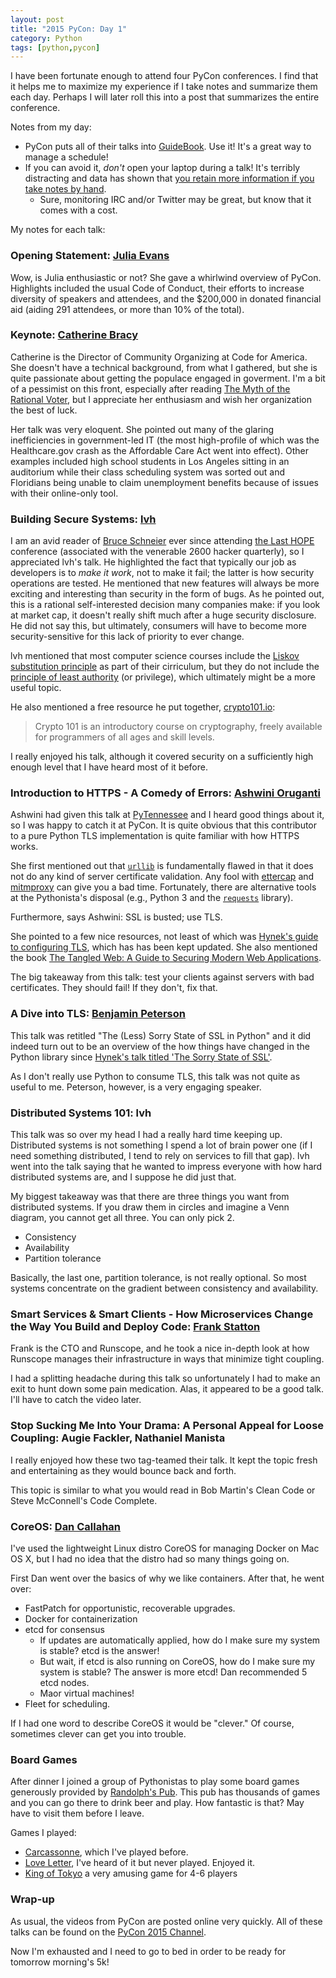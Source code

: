 ```yaml
---
layout: post
title: "2015 PyCon: Day 1"
category: Python
tags: [python,pycon]
---
```

I have been fortunate enough to attend four PyCon conferences. I find that it
helps me to maximize my experience if I take notes and summarize them each day.
Perhaps I will later roll this into a post that summarizes the entire
conference.

Notes from my day:

* PyCon puts all of their talks into [GuideBook](https://play.google.com/store/apps/details?id=com.guidebook.android). Use it! It's a great way to manage a schedule!
* If you can avoid it, *don't* open your laptop during a talk! It's terribly distracting and data has shown that [you retain more information if you take notes by hand](http://www.scientificamerican.com/article/a-learning-secret-don-t-take-notes-with-a-laptop/).
  * Sure, monitoring IRC and/or Twitter may be great, but know that it comes with a cost.

My notes for each talk:

### Opening Statement: [Julia Evans](https://twitter.com/b0rk)

Wow, is Julia enthusiastic or not? She gave a whirlwind overview of PyCon.
Highlights included the usual Code of Conduct, their efforts to increase
diversity of speakers and attendees, and the $200,000 in donated financial aid
(aiding 291 attendees, or more than 10% of the total).

### Keynote: [Catherine Bracy](https://twitter.com/cbracy)

Catherine is the Director of Community Organizing at Code for America. She
doesn't have a technical background, from what I gathered, but she is quite
passionate about getting the populace engaged in goverment. I'm a bit of a
pessimist on this front, especially after reading [The Myth of the Rational
Voter](http://en.wikipedia.org/wiki/The_Myth_of_the_Rational_Voter), but I
appreciate her enthusiasm and wish her organization the best of luck.

Her talk was very eloquent. She pointed out many of the glaring inefficiencies
in government-led IT (the most high-profile of which was the Healthcare.gov
crash as the Affordable Care Act went into effect). Other examples included high
school students in Los Angeles sitting in an auditorium while their class
scheduling system was sorted out and Floridians being unable to claim unemployment
benefits because of issues with their online-only tool.

### Building Secure Systems: [lvh](https://twitter.com/lvh)

I am an avid reader of [Bruce Schneier](https://www.schneier.com/) ever since
attending [the Last HOPE](http://www.thelasthope.org/) conference (associated
with the venerable 2600 hacker quarterly), so I appreciated lvh's talk. He
highlighted the fact that typically our job as developers is to *make it work*,
not to make it fail; the latter is how security operations are tested. He
mentioned that new features will always be more exciting and interesting than
security in the form of bugs. As he pointed out, this is a rational
self-interested decision many companies make: if you look at market cap, it
doesn't really shift much after a huge security disclosure. He did not say this,
but ultimately, consumers will have to become more security-sensitive for this
lack of priority to ever change.

lvh mentioned that most computer science courses include the [Liskov
substitution principle](http://en.wikipedia.org/wiki/Liskov_substitution_principle)
as part of their cirriculum, but they do not include the [principle of least
authority](http://en.wikipedia.org/wiki/Principle_of_least_privilege) (or
privilege), which ultimately might be a more useful topic.

He also mentioned a free resource he put together,
[crypto101.io](https://www.crypto101.io/):

>  Crypto 101 is an introductory course on cryptography, freely available for
>  programmers of all ages and skill levels.

I really enjoyed his talk, although it covered security on a sufficiently high
enough level that I have heard most of it before.

### Introduction to HTTPS - A Comedy of Errors: [Ashwini Oruganti](https://twitter.com/_ashfall_)

Ashwini had given this talk at
[PyTennessee](https://www.pytennessee.org/schedule/presentation/84/) and I heard
good things about it, so I was happy to catch it at PyCon. It is quite obvious
that this contributor to a pure Python TLS implementation is quite familiar with
how HTTPS works.

She first mentioned out that
[`urllib`](https://docs.python.org/2/library/urllib.html) is fundamentally
flawed in that it does not do any kind of server certificate validation.
Any fool with [ettercap](http://ettercap.github.io/ettercap/) and
[mitmproxy](https://mitmproxy.org/) can give you a bad time.
Fortunately, there are alternative tools at the Pythonista's disposal (e.g.,
Python 3 and the [`requests`](http://docs.python-requests.org/en/latest/)
library).

Furthermore, says Ashwini: SSL is busted; use TLS.

She pointed to a few nice resources, not least of which was [Hynek's guide to
configuring
TLS](https://hynek.me/articles/hardening-your-web-servers-ssl-ciphers/), which
has has been kept updated. She also mentioned the book [The Tangled
Web: A Guide to Securing Modern Web Applications](http://www.amazon.com/gp/product/1593273886/ref=as_li_tl?ie=UTF8&camp=1789&creative=390957&creativeASIN=1593273886&linkCode=as2&tag=rea036-20&linkId=ZRZVXBNZ2WBTZUVI).

The big takeaway from this talk: test your clients against servers with bad
certificates. They should fail! If they don't, fix that.

### A Dive into TLS: [Benjamin Peterson](https://twitter.com/gutworth)

This talk was retitled "The (Less) Sorry State of SSL in Python" and it did
indeed turn out to be an overview of the how things have changed in the Python
library since [Hynek's
talk titled 'The Sorry State of SSL'](https://hynek.me/talks/tls/).

As I don't really use Python to consume TLS, this talk was not quite as useful
to me. Peterson, however, is a very engaging speaker.

### Distributed Systems 101: lvh

This talk was so over my head I had a really hard time keeping up. Distributed
systems is not something I spend a lot of brain power one (if I need something
distributed, I tend to rely on services to fill that gap). lvh went into the
talk saying that he wanted to impress everyone with how hard distributed systems
are, and I suppose he did just that.

My biggest takeaway was that there are three things you want from distributed
systems. If you draw them in circles and imagine a Venn diagram, you cannot get
all three. You can only pick 2.

* Consistency
* Availability
* Partition tolerance

Basically, the last one, partition tolerance, is not really optional. So most
systems concentrate on the gradient between consistency and availability.

### Smart Services & Smart Clients - How Microservices Change the Way You Build and Deploy Code: [Frank Statton](https://twitter.com/frankrstratton)

Frank is the CTO and Runscope, and he took a nice in-depth look at how Runscope
manages their infrastructure in ways that minimize tight coupling.

I had a splitting headache during this talk so unfortunately I had to make an
exit to hunt down some pain medication. Alas, it appeared to be a good talk.
I'll have to catch the video later.

### Stop Sucking Me Into Your Drama: A Personal Appeal for Loose Coupling: Augie Fackler, Nathaniel Manista

I really enjoyed how these two tag-teamed their talk. It kept the topic fresh and
entertaining as they would bounce back and forth.

This topic is similar to what you would read in Bob Martin's Clean Code or Steve
McConnell's Code Complete.

### CoreOS: [Dan Callahan](https://twitter.com/callahad)

I've used the lightweight Linux distro CoreOS for managing Docker on Mac OS X,
but I had no idea that the distro had so many things going on.

First Dan went over the basics of why we like containers. After that, he went
over:

* FastPatch for opportunistic, recoverable upgrades.
* Docker for containerization
* etcd for consensus
  * If updates are automatically applied, how do I make sure my system is stable? etcd is the answer!
  * But wait, if etcd is also running on CoreOS, how do I make sure my system is stable? The answer is more etcd! Dan recommended 5 etcd nodes.
  * Maor virtual machines!
* Fleet for scheduling.

If I had one word to describe CoreOS it would be "clever." Of course, sometimes
clever can get you into trouble.

### Board Games

After dinner I joined a group of Pythonistas to play some board games generously
provided by [Randolph's Pub](http://www.randolph.ca/?lang=en). This pub has
thousands of games and you can go there to drink beer and play. How fantastic is
that? May have to visit them before I leave.

Games I played:

* [Carcassonne](http://en.wikipedia.org/wiki/Carcassonne_%28board_game%29), which I've played before.
* [Love Letter](http://www.alderac.com/loveletter/), I've heard of it but never played. Enjoyed it.
* [King of Tokyo](http://boardgamegeek.com/boardgame/70323/king-tokyo) a very amusing game for 4-6 players

### Wrap-up

As usual, the videos from PyCon are posted online very quickly. All of these
talks can be found on the [PyCon 2015 Channel](https://www.youtube.com/channel/UCgxzjK6GuOHVKR_08TT4hJQ).

Now I'm exhausted and I need to go to bed in order to be ready for tomorrow
morning's 5k!

